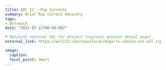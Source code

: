```yaml
---
title: ABC 12 - Rip Currents
summary: Brief Rip Current Advisory
tags:
- Outreach
date: "2022-07-21T00:00:00Z"

# Optional external URL for project (replaces project detail page).
external_link: https://wcti12.com/news/local/experts-advise-not-all-rip-currents-are-visible-stress-swimmer-awareness

image:
  caption:
  focal_point: Smart
---
```

